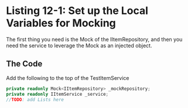 # Listing 12-1: Set up the Local Variables for Mocking

The first thing you need is the Mock of the IItemRepository, and then you need the service to leverage the Mock as an injected object.

## The Code

Add the following to the top of the TestItemService

```cs
private readonly Mock<IItemRepository> _mockRepository;
private readonly IItemService _service;
//TODO: add Lists here
```  